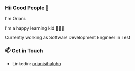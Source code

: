 ### Hii Good People 👋 
I'm Oriani.

I'm a happy learning kid 👩🏻‍💻  

Currently working as Software Development Engineer in Test

### 📫 Get in Touch 
- Linkedin: [orianisihaloho](https://www.linkedin.com/in/orianisihaloho/)

<!--
**orianisihaloho/orianisihaloho** is a ✨ _special_ ✨ repository because its `README.md` (this file) appears on your GitHub profile.

Here are some ideas to get you started:

- 🔭 I’m currently working on ...
- 🌱 I’m currently learning ...
- 👯 I’m looking to collaborate on ...
- 🤔 I’m looking for help with ...
- 💬 Ask me about ...
- 📫 How to reach me: ...
- 😄 Pronouns: ...
- ⚡ Fun fact: ...
-->
